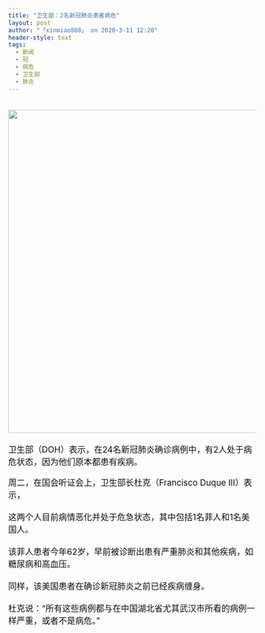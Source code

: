 ```yaml
---
title: "卫生部：2名新冠肺炎患者病危"
layout: post
author: "「xinmiao888」 on 2020-3-11 12:20"
header-style: text
tags:
  - 新闻
  - 冠
  - 病危
  - 卫生部
  - 肺炎
---
```


<head></head>
<body>
 <div align="left"> 
  <font style="color:rgb(16, 15, 15)"><font face="-apple-system-font, BlinkMacSystemFont, &amp;quot"><font style="font-size:17px"><br> </font></font></font> 
 </div> 
 <div align="left"> 
  <font style="color:rgb(16, 15, 15)"><font face="-apple-system-font, BlinkMacSystemFont, &amp;quot"><font style="font-size:17px"> 
     <ignore_js_op> 
      <img aid="1340758" src="https://bbs.boniu123.cc/data/attachment/forum/202003/11/105740d2dl4ws6min6uwkw.png" zoomfile="data/attachment/forum/202003/11/105740d2dl4ws6min6uwkw.png" file="data/attachment/forum/202003/11/105740d2dl4ws6min6uwkw.png" width="655" inpost="1"> 
      <div class="tip tip_4 aimg_tip" id="aimg_1340758_menu" style="position: absolute; display: none" disautofocus="true"> 
       <div class="xs0"> 
        <p><strong>发言人.png</strong> <em class="xg1">(255.97 KB, 下载次数: 0)</em></p> 
        <p> <a href="forum.php?mod=attachment&amp;aid=MTM0MDc1OHw2NTVlMDg2ZnwxNTgzOTEzNzYxfDB8NTc3ODQw&amp;nothumb=yes" target="_blank">下载附件</a> &nbsp;<a href="javascript:;" onclick="showWindow(this.id, this.getAttribute('url'), 'get', 0);" id="savephoto_1340758" url="home.php?mod=spacecp&amp;ac=album&amp;op=saveforumphoto&amp;aid=1340758&amp;handlekey=savephoto_1340758">保存到相册</a> </p> 
        <p class="xg1 y"><span title="2020-3-11 10:57">5&nbsp;小时前</span> 上传</p> 
       </div> 
       <div class="tip_horn"></div> 
      </div> 
     </ignore_js_op> </font></font></font> 
 </div> 
 <div align="left"> 
  <font style="color:rgb(16, 15, 15)"><font face="-apple-system-font, BlinkMacSystemFont, &amp;quot"><font style="font-size:17px"><br> </font></font></font> 
 </div> 
 <div align="left"> 
  <font style="color:rgb(16, 15, 15)"><font face="-apple-system-font, BlinkMacSystemFont, &amp;quot"><font style="font-size:17px">卫生部（DOH）表示，在24名新冠肺炎确诊病例中，有2人处于病危状态，因为他们原本都患有疾病。<br> </font></font></font> 
 </div>
 <br> 
 <div align="left"> 
  <font style="color:rgb(16, 15, 15)"><font face="-apple-system-font, BlinkMacSystemFont, &amp;quot"><font style="font-size:17px">周二，在国会听证会上，卫生部长杜克（Francisco Duque III）表示，</font></font></font> 
 </div> 
 <div align="left"> 
  <font style="color:rgb(16, 15, 15)"><font face="-apple-system-font, BlinkMacSystemFont, &amp;quot"><font style="font-size:17px"><br> </font></font></font> 
 </div> 
 <div align="left"> 
  <font style="color:rgb(16, 15, 15)"><font face="-apple-system-font, BlinkMacSystemFont, &amp;quot"><font style="font-size:17px">这两个人目前病情恶化并处于危急状态，其中包括1名菲人和1名美国人。<br> </font></font></font> 
 </div> 
 <div align="left"> 
  <font style="color:rgb(16, 15, 15)"><font face="-apple-system-font, BlinkMacSystemFont, &amp;quot"><font style="font-size:17px"><br> </font></font></font> 
 </div> 
 <div align="left"> 
  <font style="color:rgb(16, 15, 15)"><font face="-apple-system-font, BlinkMacSystemFont, &amp;quot"><font style="font-size:17px">该菲人患者今年62岁，早前被诊断出患有严重肺炎和其他疾病，如糖尿病和高血压。<br> </font></font></font> 
 </div> 
 <div align="left"> 
  <font style="color:rgb(16, 15, 15)"><font face="-apple-system-font, BlinkMacSystemFont, &amp;quot"><font style="font-size:17px"><br> </font></font></font> 
 </div> 
 <div align="left"> 
  <font style="color:rgb(16, 15, 15)"><font face="-apple-system-font, BlinkMacSystemFont, &amp;quot"><font style="font-size:17px">同样，该美国患者在确诊新冠肺炎之前已经疾病缠身。<br> </font></font></font> 
 </div> 
 <div align="left"> 
  <font style="color:rgb(16, 15, 15)"><font face="-apple-system-font, BlinkMacSystemFont, &amp;quot"><font style="font-size:17px"><br> </font></font></font> 
 </div> 
 <div align="left"> 
  <font style="color:rgb(16, 15, 15)"><font face="-apple-system-font, BlinkMacSystemFont, &amp;quot"><font style="font-size:17px">杜克说：“所有这些病例都与在中国湖北省尤其武汉市所看的病例一样严重，或者不是病危。”</font></font></font> 
 </div>
 <br>
</body>


